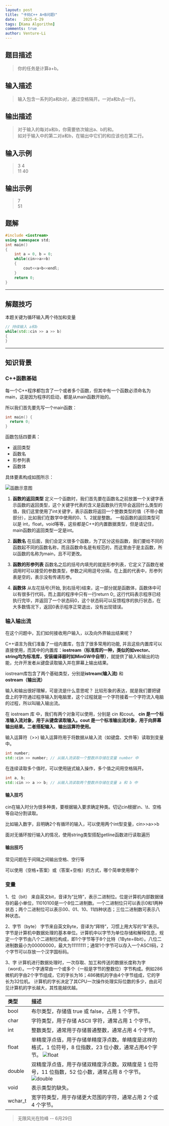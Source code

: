 ```yaml
---
layout: post
title: "卡码C++ A+B问题Ⅰ"
date:   2025-6-29
tags: [Kama Algorithm]
comments: true
author: Venture-Li
---
```


## 题目描述

> 你的任务是计算a+b。  

## 输入描述

> 输入包含一系列的a和b对，通过空格隔开。一对a和b占一行。  

## 输出描述

> 对于输入的每对a和b，你需要依次输出a、b的和。  
> 如对于输入中的第二对a和b，在输出中它们的和应该也在第二行。  


## 输入示例

> 3 4  
> 11 40  

## 输出示例

> 7  
> 51  

## 题解

```c++
#include <iostream>
using namespace std;
int main()
{
    int a = 0, b = 0;
    while(cin>>a>>b)
    {
        cout<<a+b<<endl;
    }
    return 0;
}
```
---
## 解题技巧

本题关键为循环输入两个待加和变量

```c++
// 持续输入 a和b
while(std::cin >> a >> b) 
{
}
```

---

## 知识背景

### C++函数基础

每一个C++程序都包含了一个或者多个函数，但其中有一个函数必须命名为main，这是因为程序的启动，都是从main函数开始的。

所以我们首先要先写一个main函数：

```c++
int main() {
  return 0;
}
```

函数包括四要素：
- 返回类型
- 函数名
- 形参列表
- 函数体

具体要素构成如图所示：

![函数示意图](https://venture-li.github.io/images/202506291814989.png)

1. **函数的返回类型**
定义一个函数时，我们首先要在函数名之前放置一个关键字表示函数的返回类型，这个关键字代表的含义是函数执行完毕会返回什么类型的值，我们这里使用了int关键字，表示函数将返回一个整数类型的值（不带小数部分），比如我们在数学中使用的0、1、2就是整数。
一般函数的返回类型可以是 int，float，void等等，这些都是C++的内置数据类型，但是请记住，main函数的返回类型一定是int。

2. **函数名**
在后面，我们会定义很多个函数，为了区分这些函数，我们要给不同的函数起不同的函数名称，而且函数命名是有规范的，而这里由于是主函数，所以函数的名称为main，且不可更改。

3. **函数的形参列表**
函数名之后的括号内填充的就是形参列表，它定义了函数在被调用时可以接受的参数类型，参数之间用逗号分隔，在上面的代表中，形参列表是空的，表示没有传递形参。

4. **函数体**
从左花括号{开始, 到右括号}结束，这一部分就是函数体，函数体中可以有很多行代码，而上面的程序中只有一行return 0;, 这行代码表示程序已经执行完毕，并返回了一个状态码0，这个状态码可以反馈程序的执行状态，在大多数情况下，返回0表示程序正常退出，没有出现错误。

### 输入输出流

在这个问题中，瓦们如何接收用户输入，以及向外界输出结果呢？

C++语言为我们准备了一组内置库，包含了很多常用的功能, 并且这些内置库可以直接使用，而其中的内置库：**iostream（标准库的一种，类似的如vector、string均为标准库，安装编译器时如MinGW中自带）**，就提供了输入和输出的功能，允许开发者从键盘读取输入并在屏幕上输出结果。

iostream库包含了两个基础类型，分别是**istream(输入流)** 和 **ostream（输出流）**

输入和输出很好理解，可是流是什么意思呢？ 比较形象的表达，就是我们要把键盘上的字符通过程序输入到电脑里，这个过程就是一个字符接着一个字符流入电脑的过程，所以叫输入输出流。

在 iostream 库 中，我们有两个对象可以使用，分别是 cin 和cout。 **cin 是一个标准输入流对象，用于从键盘读取输入。cout 是一个标准输出流对象，用于向屏幕输出结果。二者搭配输入、输出运算符使用。**

输入运算符（>>)
输入运算符用于将数据从输入流（如键盘、文件等）读取到变量中。

```c++
int number;
std::cin >> number; // 从输入流读取一个整数并存储在变量 number 中
```

在连续读取多个值时，可以使用链式输入操作，多个值之间用空格隔开。

```c++
int a, b;
std::cin >> a >> b; // 从输入流读取两个整数并存储在变量 a 和 b 中
```

#### 输入技巧

cin在输入时分为很多种类，要根据输入要求确定种类。切记cin根据\n、\t、空格等自动分割读取。

比如输入数字，且明确2个有循环的输入，可以使用两个int型变量，cin>>a>>b

面对无循环按行输入的情况，使用string类型搭配getline函数进行读取遍历

#### 输出技巧

常见问题在于间隔之间输出空格、空行等

可以使用（空格+答案）或（答案+空格）的方式，哪个简单使用哪个

### 变量

1、位（bit）
来自英文bit，音译为“比特”，表示二进制位。位是计算机内部数据储存的最小单位，11010100是一个8位二进制数。一个二进制位只可以表示0和1两种状态；两个二进制位可以表示00、01、10、11四种状态；三位二进制数可表示八种状态。

2、字节（byte）
字节来自英文Byte，音译为“拜特”，习惯上用大写的“B”表示。
字节是计算机中数据处理的基本单位。计算机中以字节为单位存储和解释信息，规定一个字节由八个二进制位构成，即1个字节等于8个比特（1Byte=8bit）。八位二进制数最小为00000000，最大为11111111；通常1个字节可以存入一个ASCII码，2个字节可以存放一个汉字国标码。

3、字
计算机进行数据处理时，一次存取、加工和传送的数据长度称为字（word）。一个字通常由一个或多个（一般是字节的整数位）字节构成。例如286微机的字由2个字节组成，它的字长为16；486微机的字由4个字节组成，它的字长为32位机。
计算机的字长决定了其CPU一次操作处理实际位数的多少，由此可见计算机的字长越大，其性能越优越。


| 类型 | 描述 |
| :--- | :---- |
| bool     | 布尔类型，存储值 true 或 false，占用 1 个字节。|
| char     | 字符类型，用于存储 ASCII 字符，通常占用 1 个字节。|
| int      | 整数类型，通常用于存储普通整数，通常占用 4 个字节。|
| float    | 单精度浮点值，用于存储单精度浮点数。单精度是这样的格式，1 位符号，8 位指数，23 位小数，通常占用4个字节。 ![float](https://venture-li.github.io/images/202506291914811.png)|
| double   | 双精度浮点值，用于存储双精度浮点数。双精度是 1 位符号，11 位指数，52 位小数，通常占用 8 个字节。![double](https://venture-li.github.io/images/202506291915122.png) |
| void     | 表示类型的缺失。|
| wchar\_t | 宽字符类型，用于存储更大范围的字符，通常占用 2 个或 4 个字节。|


> 无限风光在险峰 -- 6月29日
